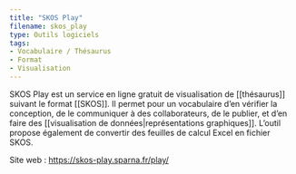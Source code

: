 ```yaml
---
title: "SKOS Play"
filename: skos_play
type: Outils logiciels
tags:
- Vocabulaire / Thésaurus
- Format
- Visualisation
---
```


SKOS Play est un service en ligne gratuit de visualisation de [[thésaurus]] suivant le format [[SKOS]]. Il permet pour un vocabulaire d’en vérifier la conception, de le communiquer à des collaborateurs, de le publier, et d’en faire des [[visualisation de données|représentations graphiques]]. L’outil propose également de convertir des feuilles de calcul Excel en fichier SKOS.

Site web : <https://skos-play.sparna.fr/play/>

